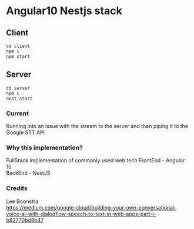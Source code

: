 # Angular10 Nestjs stack

## Client
    cd client
    npm i 
    npm start

## Server
    cd server
    npm i
    nest start

### Current 
  Running into an issue with the stream to the server
  and then piping it to the Google STT API
  
### Why this implementation?
FullStack implementation of commonly used web tech
FrontEnd - Angular 10  
BackEnd - NestJS 

### Credits
Lee Boonstra  
https://medium.com/google-cloud/building-your-own-conversational-voice-ai-with-dialogflow-speech-to-text-in-web-apps-part-i-b92770bd8b47